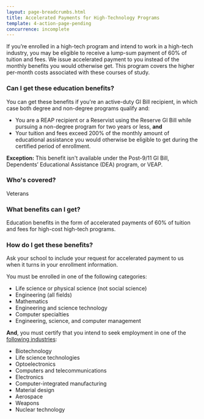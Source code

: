 ```yaml
---
layout: page-breadcrumbs.html
title: Accelerated Payments for High-Technology Programs
template: 4-action-page-pending
concurrence: incomplete
---
```


If you’re enrolled in a high-tech program and intend to work in a high-tech industry, you may be eligible to receive a lump-sum payment of 60% of tuition and fees. We issue accelerated payment to you instead of the monthly benefits you would otherwise get. This program covers the higher per-month costs associated with these courses of study.

<div class="call-out" markdown="1">

### Can I get these education benefits?
You can get these benefits if you're an active-duty GI Bill recipient, in which case both degree and non-degree programs qualify and:
-	You are a REAP recipient or a Reservist using the Reserve GI Bill while pursuing a non-degree program for two years or less, **and**
-	Your tuition and fees exceed 200% of the monthly amount of educational assistance you would otherwise be eligible to get during the certified period of enrollment.

**Exception:** This benefit isn't available under the Post-9/11 GI Bill, Dependents’ Educational Assistance (DEA) program, or VEAP.

### Who's covered?
Veterans
</div>

### What benefits can I get?

Education benefits in the form of accelerated payments of 60% of tuition and fees for high-cost high-tech programs.

### How do I get these benefits?

Ask your school to include your request for accelerated payment to us when it turns in your enrollment information. 

You must be enrolled in one of the following categories:

-	Life science or physical science (not social science)
-	Engineering (all fields)
-	Mathematics
-	Engineering and science technology
-	Computer specialties
-	Engineering, science, and computer management

**And**, you must certify that you intend to seek employment in one of the [following industries](http://www.gpo.gov/fdsys/granule/USCODE-2011-title38/USCODE-2011-title38-partIII-chap30-subchapII-sec3014A):

- Biotechnology
- Life science technologies
- Optoelectronics
- Computers and telecommunications
- Electronics
- Computer-integrated manufacturing
- Material design
- Aerospace
- Weapons
- Nuclear technology
